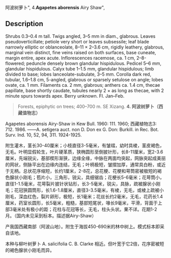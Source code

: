 阿波树萝卜",
4.**Agapetes aborensis** Airy Shaw",

## Description
Shrubs 0.3–0.4 m tall. Twigs angled, 3–5 mm in diam., glabrous. Leaves pseudoverticillate; petiole very short or leaves subsessile; leaf blade narrowly elliptic or oblanceolate, 8–11 × 2–3.6 cm, rigidly leathery, glabrous, marginal vein distinct, fine veins raised on both surfaces, base cuneate, margin entire, apex acute. Inflorescences racemose, ca. 1 cm, 2–8-flowered; peduncle densely brown glandular hispidulous. Pedicel 5–6 mm, glandular hispidulous. Calyx tube 1–1.5 mm, glandular hispidulous; limb divided to base; lobes lanceolate-subulate, 3–5 mm. Corolla dark red, tubular, 1.6–1.8 cm, 5-angled, glabrous or sparsely setulose on angle; lobes ovate, ca. 1 mm. Filaments ca. 2 mm, glabrous; anthers ca. 1.4 cm, thecae papillate, base shortly caudate, tubules nearly 2 × as long as thecae, with 2 minute spurs towards apex. Berry unknown. Fl. Jan–Feb.

> Forests, epiphytic on trees; 400–700 m. SE Xizang.
**4. 阿波树萝卜（西藏值物志）**

Agapetes aborensis Airy-Shaw in Kew Bull. 1960: 111. 1960; 西藏植物志3: 712. 1986. ——A. setigera auct. non D. Don ex G. Don: Burkill. in Rec. Bot. Surv. Ind. 10, 52, 94, 311. 1924-1925.

附生灌木，茎长30-40厘米；小枝直径3-5毫米，有皱褶，幼时具棱，茎皮褐色，无毛。叶明显假轮生，叶片硬革质，狭椭圆形至倒披针形，长8-11厘米，宽2-3.6厘米，先端锐尖，基部楔形渐狭，边缘全缘，中脉在两面均突起，网脉突起成美丽的网状，侧脉平出在边缘内连结，无毛；叶柄极短，皱摺加厚，通常具白粉，或近于无柄。总状花序缩短，长约1厘米，2-8花，总花梗、花梗和萼筒密被极短的褐色腺状小刚毛；苞片小，三角形，锐尖，具细锯齿；花梗长5-6毫米；花萼筒小，直径1-1.5毫米，花萼裂片披针状钻形，长3-5毫米，锐尖，具脉，疏被腺状小刚毛；花冠狭圆筒形，长1.6-1.8厘米，直径3-3.5毫米，有棱，无毛，或棱上疏被小刚毛，深血红色，裂片卵形，极短，长1毫米；花丝长约2毫米，无毛，花药长1.4厘米，药室长圆形，长5毫米，粗糙，基部短尾状，喙长9毫米，平滑，背面于上部3毫米处有极小的距；花柱与花冠等长，无毛，柱头头状。果不详。花期1-2月。（国内未见采到标本。描述据Airy-Shaw）

产我国西藏南部（阿波山地）。附生于海拔450-690米的林中树上。模式标本即采自该地。

本种与柳叶树萝卜 A. salicifolia C. B. Clarke 相近。但叶宽于它2倍，花序密被短的褐色腺状小刚毛而异。
